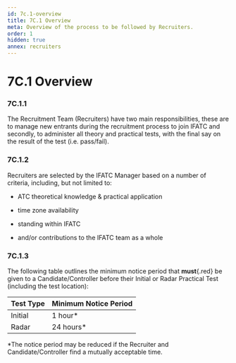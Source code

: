 ```yaml
---
id: 7c.1-overview
title: 7C.1 Overview
meta: Overview of the process to be followed by Recruiters.
order: 1
hidden: true
annex: recruiters
---
```


# 7C.1 Overview



### 7C.1.1

The Recruitment Team (Recruiters) have two main responsibilities, these are to manage new entrants during the recruitment process to join IFATC and secondly, to administer all theory and practical tests, with the final say on the result of the test (i.e. pass/fail).



### 7C.1.2

Recruiters are selected by the IFATC Manager based on a number of criteria, including, but not limited to:



- ATC theoretical knowledge & practical application


- time zone availability
- standing within IFATC
- and/or contributions to the IFATC team as a whole



### 7C.1.3 

The following table outlines the minimum notice period that **must**{.red} be given to a Candidate/Controller before their Initial or Radar Practical Test (including the test location):



| Test Type | Minimum Notice Period |
| --------- | --------------------- |
| Initial   | 1 hour*               |
| Radar     | 24 hours*             |

*The notice period may be reduced if the Recruiter and Candidate/Controller find a mutually acceptable time.
